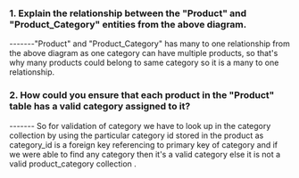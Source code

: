 ### 1. Explain the relationship between the "Product" and "Product_Category" entities from the above diagram.

-------"Product" and "Product_Category" has many to one relationship from the above diagram as one category can have multiple products, so that's why many products could belong to same category so it is a many to one relationship.

### 2. How could you ensure that each product in the "Product" table has a valid category assigned to it?

------- So for validation of category we have to look up in the category collection by using the particular category id stored in the product as category_id is a foreign key referencing to primary key of category and if we were able to find any category then it's a valid category else it is not a valid product_category collection .
